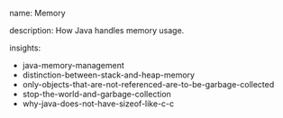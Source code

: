 name: Memory

description: How Java handles memory usage.

insights:

- java-memory-management
- distinction-between-stack-and-heap-memory
- only-objects-that-are-not-referenced-are-to-be-garbage-collected
- stop-the-world-and-garbage-collection
- why-java-does-not-have-sizeof-like-c-c
